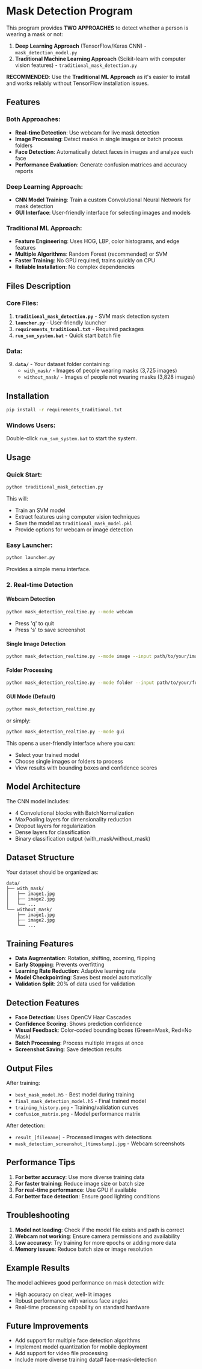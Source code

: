 # Mask Detection Program

This program provides **TWO APPROACHES** to detect whether a person is wearing a mask or not:

1. **Deep Learning Approach** (TensorFlow/Keras CNN) - `mask_detection_model.py`
2. **Traditional Machine Learning Approach** (Scikit-learn with computer vision features) - `traditional_mask_detection.py`

**RECOMMENDED**: Use the **Traditional ML Approach** as it's easier to install and works reliably without TensorFlow installation issues.

## Features

### Both Approaches:
- **Real-time Detection**: Use webcam for live mask detection
- **Image Processing**: Detect masks in single images or batch process folders
- **Face Detection**: Automatically detect faces in images and analyze each face
- **Performance Evaluation**: Generate confusion matrices and accuracy reports

### Deep Learning Approach:
- **CNN Model Training**: Train a custom Convolutional Neural Network for mask detection
- **GUI Interface**: User-friendly interface for selecting images and models

### Traditional ML Approach:
- **Feature Engineering**: Uses HOG, LBP, color histograms, and edge features
- **Multiple Algorithms**: Random Forest (recommended) or SVM
- **Faster Training**: No GPU required, trains quickly on CPU
- **Reliable Installation**: No complex dependencies

## Files Description

### Core Files:
1. **`traditional_mask_detection.py`** - SVM mask detection system
2. **`launcher.py`** - User-friendly launcher
3. **`requirements_traditional.txt`** - Required packages
4. **`run_svm_system.bat`** - Quick start batch file

### Data:
9. **`data/`** - Your dataset folder containing:
   - `with_mask/` - Images of people wearing masks (3,725 images)
   - `without_mask/` - Images of people not wearing masks (3,828 images)

## Installation

```bash
pip install -r requirements_traditional.txt
```

### Windows Users:
Double-click `run_svm_system.bat` to start the system.

## Usage

### Quick Start:

```bash
python traditional_mask_detection.py
```

This will:
- Train an SVM model
- Extract features using computer vision techniques
- Save the model as `traditional_mask_model.pkl`
- Provide options for webcam or image detection

### Easy Launcher:

```bash
python launcher.py
```

Provides a simple menu interface.

### 2. Real-time Detection

#### Webcam Detection
```bash
python mask_detection_realtime.py --mode webcam
```
- Press 'q' to quit
- Press 's' to save screenshot

#### Single Image Detection
```bash
python mask_detection_realtime.py --mode image --input path/to/your/image.jpg
```

#### Folder Processing
```bash
python mask_detection_realtime.py --mode folder --input path/to/your/folder
```

#### GUI Mode (Default)
```bash
python mask_detection_realtime.py
```
or simply:
```bash
python mask_detection_realtime.py --mode gui
```

This opens a user-friendly interface where you can:
- Select your trained model
- Choose single images or folders to process
- View results with bounding boxes and confidence scores

## Model Architecture

The CNN model includes:
- 4 Convolutional blocks with BatchNormalization
- MaxPooling layers for dimensionality reduction
- Dropout layers for regularization
- Dense layers for classification
- Binary classification output (with_mask/without_mask)

## Dataset Structure

Your dataset should be organized as:
```
data/
├── with_mask/
│   ├── image1.jpg
│   ├── image2.jpg
│   └── ...
└── without_mask/
    ├── image1.jpg
    ├── image2.jpg
    └── ...
```

## Training Features

- **Data Augmentation**: Rotation, shifting, zooming, flipping
- **Early Stopping**: Prevents overfitting
- **Learning Rate Reduction**: Adaptive learning rate
- **Model Checkpointing**: Saves best model automatically
- **Validation Split**: 20% of data used for validation

## Detection Features

- **Face Detection**: Uses OpenCV Haar Cascades
- **Confidence Scoring**: Shows prediction confidence
- **Visual Feedback**: Color-coded bounding boxes (Green=Mask, Red=No Mask)
- **Batch Processing**: Process multiple images at once
- **Screenshot Saving**: Save detection results

## Output Files

After training:
- `best_mask_model.h5` - Best model during training
- `final_mask_detection_model.h5` - Final trained model
- `training_history.png` - Training/validation curves
- `confusion_matrix.png` - Model performance matrix

After detection:
- `result_[filename]` - Processed images with detections
- `mask_detection_screenshot_[timestamp].jpg` - Webcam screenshots

## Performance Tips

1. **For better accuracy**: Use more diverse training data
2. **For faster training**: Reduce image size or batch size
3. **For real-time performance**: Use GPU if available
4. **For better face detection**: Ensure good lighting conditions

## Troubleshooting

1. **Model not loading**: Check if the model file exists and path is correct
2. **Webcam not working**: Ensure camera permissions and availability
3. **Low accuracy**: Try training for more epochs or adding more data
4. **Memory issues**: Reduce batch size or image resolution

## Example Results

The model achieves good performance on mask detection with:
- High accuracy on clear, well-lit images
- Robust performance with various face angles
- Real-time processing capability on standard hardware

## Future Improvements

- Add support for multiple face detection algorithms
- Implement model quantization for mobile deployment
- Add support for video file processing
- Include more diverse training data#   f a c e - m a s k - d e t e c t i o n  
 